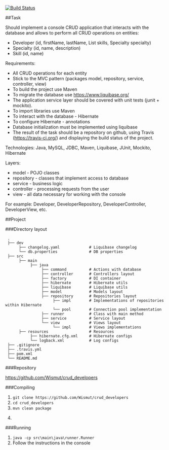 [![Build Status](https://travis-ci.org/Wismut/crud_developers.svg?branch=master)](https://travis-ci.org/Wismut/crud_developers)

##Task

Should implement a console CRUD application that interacts with the database and allows to perform all CRUD operations on entities:

* Developer (id, firstName, lastName, List<Skill> skills, Specialty specialty)
* Specialty (id, name, description)
* Skill (id, name)

 Requirements:
* All CRUD operations for each entity
* Stick to the MVC pattern (packages model, repository, service, controller, view)
* To build the project use Maven
* To migrate the database use https://www.liquibase.org/
* The application service layer should be covered with unit tests (junit + mockito).
* To import libraries use Maven
* To interact with the database - Hibernate
* To configure Hibernate - annotations
* Database initialization must be implemented using liquibase
* The result of the task should be a repository on github, using Travis (https://travis-ci.org/) and displaying the build status of the project.
 
 Technologies: Java, MySQL, JDBC, Maven, Liquibase, JUnit, Mockito, Hibernate
 
 Layers:

 * model - POJO classes
 * repository - classes that implement access to database
 * service - business logic
 * controller - processing requests from the user
 * view - all data necessary for working with the console

For example: Developer, DeveloperRepository, DeveloperController, DeveloperView, etc.

##Project

###Directory layout

     .
     ├── dev
          ├── changelog.yaml             # Liquibase changelog
          └── db.properties              # DB properties
     ├── src
          ├── main
               ├── java
                    ├── command          # Actions with database
                    ├── controller       # Controllers layout
                    ├── factory          # DI container
                    ├── hibernate        # Hibernate utils
                    ├── liquibase        # Liquibase utils
                    ├── model            # Models layout
                    ├── repository       # Repositories layout
                         ├── impl        # Implementations of repositories within Hibernate
                         └── pool        # Connection pool implementation
                    ├── runner           # Class with main method
                    ├── service          # Service layout
                    └── view             # Views layout
                         └── impl        # Views implementations
          ├── resources                  # Resources
               ├── hibernate.cfg.xml     # Hibernate configs
               └── logback.xml           # Log configs
     ├── .gitignore
     ├── .travis.yml
     ├── pom.xml
     └── README.md

###Repository

https://github.com/Wismut/crud_developers

###Compiling

1. ```git clone https://github.com/Wismut/crud_developers```
2. ```cd crud_developers```
3. ```mvn clean package```
4. ``````

###Running

1. ```java -cp src\main\java\runner.Runner```
2. Follow the instructions in the console
